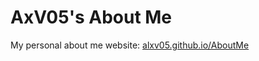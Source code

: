 # AxV05's About Me
My personal about me website: [alxv05.github.io/AboutMe](https://alxv05.github.io/AboutMe/)
